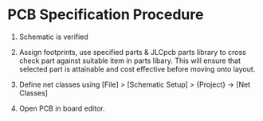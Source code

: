 # PCB Specification Procedure


1. Schematic is verified

2. Assign footprints, use specified parts & JLCpcb parts library to cross check part against suitable item in parts libary. This will ensure that selected part is attainable and cost effective before moving onto layout.

3. Define net classes using [File] > [Schematic Setup] > {Project} -> [Net Classes]

4. Open PCB in board editor.


